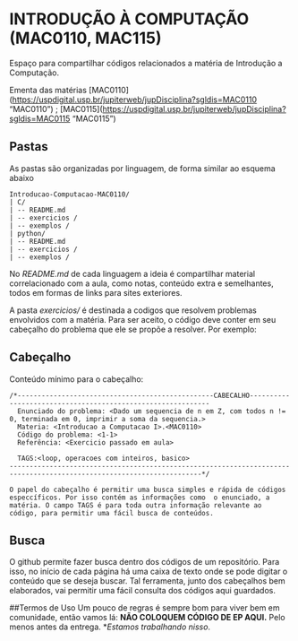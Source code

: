 INTRODUÇÃO À COMPUTAÇÃO (MAC0110, MAC115)
=====================================================================

Espaço para compartilhar códigos relacionados a matéria de Introdução a Computação.

Ementa das matérias
[MAC0110](https://uspdigital.usp.br/jupiterweb/jupDisciplina?sgldis=MAC0110 “MAC0110”) ; [MAC0115](https://uspdigital.usp.br/jupiterweb/jupDisciplina?sgldis=MAC0115 “MAC0115”)
## Pastas
As pastas são organizadas por linguagem, de forma similar ao esquema abaixo

```
Introducao-Computacao-MAC0110/
| C/
| -- README.md
| -- exercicios /
| -- exemplos /
| python/
| -- README.md
| -- exercicios /
| -- exemplos /

```
No *README.md* de cada linguagem a ideia é compartilhar material correlacionado com a aula, como notas, conteúdo extra e semelhantes, todos em formas de links para sites exteriores.

A pasta *exercicios/* é destinada a codigos que resolvem problemas envolvidos com a matéria. Para ser aceito, o código deve conter em seu cabeçalho  do problema que ele se propõe a resolver. Por exemplo:

## Cabeçalho
Conteúdo mínimo para o cabeçalho:
```
/*-------------------------------------------------CABECALHO------------------------------------------------------------
  Enunciado do problema: <Dado um sequencia de n em Z, com todos n != 0, terminada em 0, imprimir a soma da sequencia.>
  Materia: <Introducao a Computacao I>.<MAC0110>
  Código do problema: <1-1>
  Referência: <Exercicio passado em aula>

  TAGS:<loop, operacoes com inteiros, basico>
----------------------------------------------------------------------------------------------------------------------*/
```
    O papel do cabeçalho é permitir uma busca simples e rápida de códigos especcíficos. Por isso contém as informações como  o enunciado, a matéria. O campo TAGS é para toda outra informação relevante ao código, para permitir uma fácil busca de conteúdos.

## Busca
O github permite fazer busca dentro dos códigos de um repositório. Para isso, no início de cada página há uma caixa de texto onde se pode digitar o conteúdo que se deseja buscar. Tal ferramenta, junto dos cabeçalhos bem elaborados, vai permitir uma fácil consulta dos códigos aqui guardados.

##Termos de Uso
Um pouco de regras é sempre bom para viver bem em comunidade, então vamos lá:
**NÃO COLOQUEM CÓDIGO DE EP AQUI.**
Pelo menos antes da entrega.
**Estamos trabalhando nisso*.
